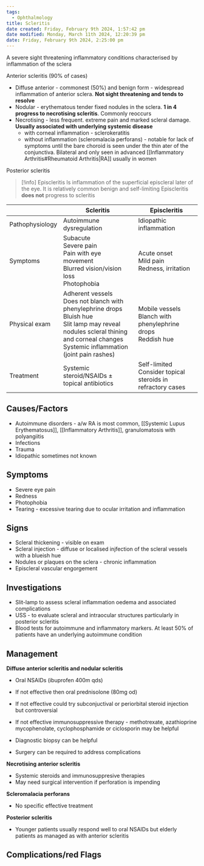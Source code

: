 ```yaml
---
tags:
  - Ophthalmology
title: Scleritis
date created: Friday, February 9th 2024, 1:57:42 pm
date modified: Monday, March 11th 2024, 12:20:39 pm
date: Friday, February 9th 2024, 2:25:00 pm
---
```

A severe sight threatening inflammatory conditions characterised by inflammation of the sclera 

Anterior scleritis (90% of cases)
- Diffuse anterior - commonest (50%) and benign form - widespread inflammation of anterior sclera. **Not sight threatening and tends to resolve**
- Nodular - erythematous tender fixed nodules in the sclera. **1 in 4 progress to necrotising scleritis**. Commonly reoccurs 
- Necrotising - less frequent. extreme pain and marked scleral damage. **Usually associated with underlying systemic disease**
	- with corneal inflammation - sclerokeratitis 
	- without inflammation (scleromalacia perforans) - notable for lack of symptoms until the bare choroid is seen under the thin ater of the conjunctiva. Bilateral and only seen in advanced [[Inflammatory Arthritis#Rheumatoid Arthritis|RA]] usually in women 

Posterior scleritis

> [!info] Episcleritis
> Is inflammation of the superficial episcleral later of the eye. It is relatively common benign and self-limiting
> Episcleritis **does not** progress to scleritis 

|                 | Scleritis                                                                                       | Episcleritis                                    |
| --------------- | ----------------------------------------------------------------------------------------------- | ----------------------------------------------- |
| Pathophysiology | Autoimmune dysregulation                                                                        | Idiopathic inflammation                         |
| Symptoms        | Subacute<br>Severe pain<br>Pain with eye movement <br>Blurred vision/vision loss<br>Photophobia | Acute onset<br>Mild pain<br>Redness, irritation |
| Physical exam   | Adherent vessels<br>Does not blanch with phenylephrine drops <br>Bluish hue<br>Slit lamp may reveal nodules scleral thining and corneal changes<br>Systemic inflammation (joint pain rashes)                      | Mobile vessels<br>Blanch with phenylephrine drops<br>Reddish hue                                                |
| Treatment       | Systemic steroid/NSAIDs $\pm$ topical antibiotics                                                                                                | Self-limited<br>Consider topical steroids in refractory cases                                                |

## Causes/Factors

- Autoimmune disorders - a/w RA is most common, [[Systemic Lupus Erythematosus]], [[Inflammatory Arthritis]], granulomatosis with polyangiitis
- Infections
- Trauma 
- Idiopathic sometimes not known

## Symptoms

- Severe eye pain
- Redness
- Photophobia
- Tearing - excessive tearing due to ocular irritation and inflammation 

## Signs

- Scleral thickening - visible on exam
- Scleral injection - diffuse or localised injfection of the scleral vessels with a blueish hue 
- Nodules or plaques on the sclera - chronic inflammation
- Episcleral vascular engorgement 

## Investigations

- Slit-lamp to assess scleral inflammation oedema and associated complications 
- USS - to evaluate scleral and intraocular structures particularly in posterior scleritis 
- Blood tests for autoimmune and inflammatory markers. At least 50% of patients have an underlying autoimmune condition

## Management

**Diffuse anterior scleritis and nodular scleritis** 
- Oral NSAIDs (ibuprofen 400m qds)
- If not effective then oral prednisolone (80mg od) 
- If not effective could try subconjuctival or periorbital steroid injection but controversial 
- If not effective immunosuppressive therapy - methotrexate, azathioprine mycophenolate, cyclophosphamide or ciclosporin may be helpful 

- Diagnostic biopsy can be helpful
- Surgery can be required to address complications

**Necrotising anterior scleritis**
- Systemic steroids and immunosuppresive therapies
- May need surgical intervention if perforation is impending 

**Scleromalacia perforans**
- No specific effective treatment

**Posterior scleritis**
- Younger patients usually respond well to oral NSAIDs but elderly patients as managed as with anterior scleritis
## Complications/red Flags
